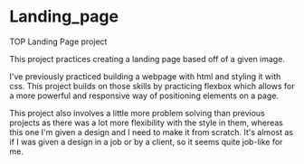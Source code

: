 # Landing_page
TOP Landing Page project

This project practices creating a landing page based off of a given image. 

I've previously practiced building a webpage with html and styling it with css. This project builds on those skills by practicing flexbox which allows for a more powerful and responsive way of positioning elements on a page. 

This project also involves a little more problem solving than previous projects as there was a lot more flexibility with the style in them, whereas this one I'm given a design and I need to make it from scratch. It's almost as if I was given a design in a job or by a client, so it seems quite job-like for me. 